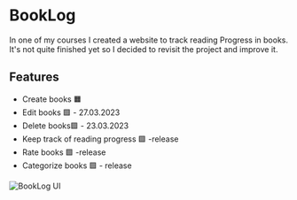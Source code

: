 # BookLog
In one of my courses I created a website to track reading Progress in books. It's not quite finished yet so I decided to revisit the project and improve it. 

## Features

 - Create books 🟧
 - Edit books 🟩 - 27.03.2023
 - Delete books🟩 - 23.03.2023
 - Keep track of reading progress 🟩 -release
 - Rate books 🟩 -release
 - Categorize books 🟩 - release


![BookLog UI](https://i.imgur.com/1DTVU3u.png)


